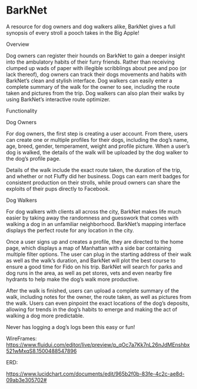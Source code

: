 # BarkNet
A resource for dog owners and dog walkers alike, BarkNet gives a full synopsis of every stroll a pooch takes in the Big Apple!

Overview

Dog owners can register their hounds on BarkNet to gain a deeper insight into the ambulatory habits of their furry friends. Rather than receiving clumped up wads of paper with illegible scribblings about pee and poo (or lack thereof), dog owners can track their dogs movements and habits with BarkNet’s clean and stylish interface. Dog walkers can easily enter a complete summary of the walk for the owner to see, including the route taken and pictures from the trip. Dog walkers can also plan their walks by using BarkNet’s interactive route optimizer. 

Functionality

Dog Owners

For dog owners, the first step is creating a user account. From there, users can create one or multiple profiles for their dogs, including the dog’s name, age, breed, gender, temperament, weight and profile picture. When a user’s dog is walked, the details of the walk will be uploaded by the dog walker to the dog’s profile page. 

Details of the walk include the exact route taken, the duration of the trip, and whether or not Fluffy did her business. Dogs can earn merit badges for consistent production on their strolls, while proud owners can share the exploits of their pups directly to Facebook.

Dog Walkers

For dog walkers with clients all across the city, BarkNet makes life much easier by taking away the randomness and guesswork that comes with walking a dog in an unfamiliar neighborhood. BarkNet’s mapping interface displays the perfect route for any location in the city. 

Once a user signs up and creates a profile, they are directed to the home page, which displays a map of Manhattan with a side bar containing multiple filter options. The user can plug in the starting address of their walk as well as the walk’s duration, and BarkNet will plot the best course to ensure a good time for Fido on his trip. BarkNet will search for parks and dog runs in the area, as well as pet stores, vets and even nearby fire hydrants to help make the dog’s walk more productive. 

After the walk is finished, users can upload a complete summary of the walk, including notes for the owner, the route taken, as well as pictures from the walk. Users can even pinpoint the exact locations of the dog’s deposits, allowing for trends in the dog’s habits to emerge and making the act of walking a dog more predictable. 

Never has logging a dog’s logs been this easy or fun!

WireFrames: 
https://www.fluidui.com/editor/live/preview/p_qOc7a7Kk7nL26nJdMEnshbx521wMxqS8.1500488547896

ERD:

https://www.lucidchart.com/documents/edit/965b2f0b-83fe-4c2c-ae8d-09ab3e305702#

